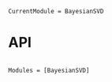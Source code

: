 ```@meta
CurrentModule = BayesianSVD
```

# API

```@index
```

```@autodocs
Modules = [BayesianSVD]
```
